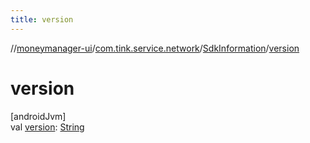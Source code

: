 ```yaml
---
title: version
---
```

//[moneymanager-ui](../../../index.html)/[com.tink.service.network](../index.html)/[SdkInformation](index.html)/[version](version.html)



# version



[androidJvm]\
val [version](version.html): [String](https://kotlinlang.org/api/latest/jvm/stdlib/kotlin/-string/index.html)




